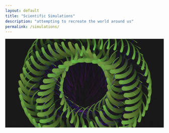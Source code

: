 ```yaml
---
layout: default
title: "Scientific Simulations"
description: "attempting to recreate the world around us"
permalink: /simulations/
---
```

![Image](/docs/assets/1.png)
